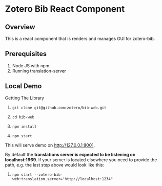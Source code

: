 # Zotero Bib React Component

Overview
--------
This is a react component that is renders and manages GUI for zotero-bib.

Prerequisites
------------

1. Node JS with npm
1. Running translation-server

Local Demo
----------

Getting The Library

1. `git clone git@github.com:zotero/bib-web.git`

1. `cd bib-web`

1. `npm install`

1. `npm start`

This will serve demo on http://127.0.0.1:8001.

By default the **translations server is expected to be listening on localhost:1969**. If your server is located elsewhere you need to provide the path, e.g. the last step above would look like this:

1. `npm start --zotero-bib-web:translation_server="http://localhost:1234"`

